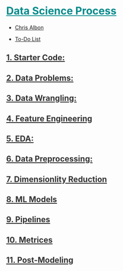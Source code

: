 <h1 style='color:darkcyan;text-decoration:underline'>Data Science Process</h1>
<div style='width:1000px;margin:auto'>
<ul>
<li><p><a href="file:///media/mosaab/Volume/Personal/Development/Courses%20Docs/Chris%20Albon%20Data%20Science/notes-master/docs/index.html">Chris Albon</a> </p></li>
    <li><p><a href="file:///media/mosaab/Volume/Personal/Development/Courses%20Docs/Data%20Science/00_Code/To-Do.html">To-Do List</a> </p></li>
</ul>

<h2 id=""><a href="file:///media/mosaab/Volume/Personal/Development/Courses%20Docs/Data%20Science/00_Code/1_starter.html"><span style='color:#333333'>1. Starter Code:</span></a></h2>
<h2 id=""><a href="file:///media/mosaab/Volume/Personal/Development/Courses%20Docs/Data%20Science/00_Code/2_Data%20Problems.html"><span style='color:#333333'>2. Data Problems:</span></a></h2>
<h2 id=""><a href="file:///media/mosaab/Volume/Personal/Development/Courses%20Docs/Data%20Science/00_Code/3_Data%20Wrangling.html"><span style='color:#333333'>3. Data Wrangling:</span></a></h2>
<h2 id=""><a href="file:///media/mosaab/Volume/Personal/Development/Courses%20Docs/Data%20Science/00_Code/4_Feature%20Engineering.html"><span style='color:#333333'>4. Feature Engineering</span></a></h2>
<h2 id=""><a href="file:///media/mosaab/Volume/Personal/Development/Courses%20Docs/Data%20Science/00_Code/5_EDA.html"><span style='color:#333333'>5. EDA:</span></a></h2>
<h2 id=""><a href="file:///media/mosaab/Volume/Personal/Development/Courses%20Docs/Data%20Science/00_Code/6_Data%20Preprocessing.html"><span style='color:#333333'>6. Data Preprocessing:</span></a></h2>
<h2 id=""><a href="file:///media/mosaab/Volume/Personal/Development/Courses%20Docs/Data%20Science/00_Code/7_Dimensionality%20Reduction.html"><span style='color:#333333'>7. Dimensionlity Reduction</span></a></h2>
<h2 id=""><a href="file:///media/mosaab/Volume/Personal/Development/Courses%20Docs/Data%20Science/00_Code/8_Models.html"><span style='color:#333333'>8. ML Models</span></a></h2>
<h2 id=""><a href="file:///media/mosaab/Volume/Personal/Development/Courses%20Docs/Data%20Science/00_Code/8_0_Models%20Pipelines.html"><span style='color:#333333'>9. Pipelines</span></a></h2>
<h2 id=""><a href="file:///media/mosaab/Volume/Personal/Development/Courses%20Docs/Data%20Science/00_Code/9_Metrices.html"><span style='color:#333333'>10. Metrices</span></a></h2>
<h2 id=""><a href="file:///media/mosaab/Volume/Personal/Development/Courses%20Docs/Data%20Science/00_Code/9_0_Post_Models.html"><span style='color:#333333'>11. Post-Modeling</span></a></h2>

</div>
































